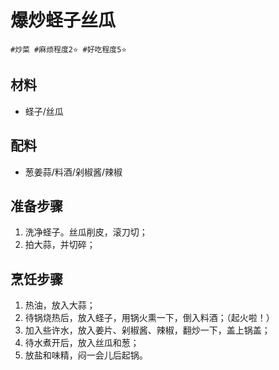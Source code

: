 # 爆炒蛏子丝瓜

```
#炒菜 #麻烦程度2⭐️ #好吃程度5⭐️
```

## 材料

- 蛏子/丝瓜

## 配料

- 葱姜蒜/料酒/剁椒酱/辣椒

## 准备步骤

1. 洗净蛏子。丝瓜削皮，滚刀切；
2. 拍大蒜，并切碎；

## 烹饪步骤

1. 热油，放入大蒜；
2. 待锅烧热后，放入蛏子，用锅火熏一下，倒入料酒；（起火啦！）
3. 加入些许水，放入姜片、剁椒酱、辣椒，翻炒一下，盖上锅盖；
4. 待水煮开后，放入丝瓜和葱；
5. 放盐和味精，闷一会儿后起锅。